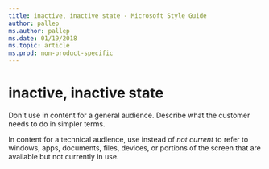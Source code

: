 ```yaml
---
title: inactive, inactive state - Microsoft Style Guide
author: pallep
ms.author: pallep
ms.date: 01/19/2018
ms.topic: article
ms.prod: non-product-specific
---
```


# inactive, inactive state

Don't use in content for a general audience. Describe what the customer needs to do in simpler terms. 

In content for a technical audience, use instead of *not current*
to refer to windows, apps, documents, files, devices, or portions
of the screen that are available but not currently in use.
